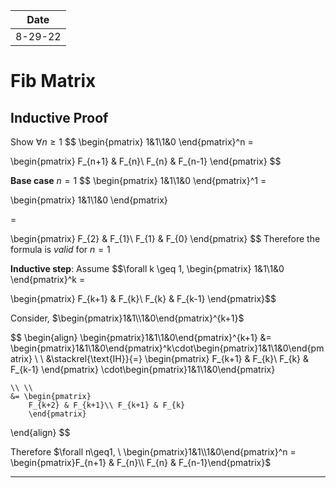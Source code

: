 | Date    |
| ------- |
| 8-29-22 |

# Fib Matrix
## Inductive Proof

Show $\forall n\geq 1$
$$
\begin{pmatrix}
	1&1\\1&0
\end{pmatrix}^n = 

\begin{pmatrix}
	F_{n+1} & F_{n}\\ F_{n} & F_{n-1}
\end{pmatrix}
$$

**Base case** $n = 1$
$$
\begin{pmatrix}
	1&1\\1&0
\end{pmatrix}^1 = 

\begin{pmatrix}
	1&1\\1&0
\end{pmatrix}

=

\begin{pmatrix}
	F_{2} & F_{1}\\ F_{1} & F_{0}
\end{pmatrix}
$$
Therefore the formula is *valid* for $n = 1$

**Inductive step**: Assume 
$$\forall k \geq 1, \begin{pmatrix}
	1&1\\1&0
\end{pmatrix}^k = 

\begin{pmatrix}
	F_{k+1} & F_{k}\\ F_{k} & F_{k-1}
\end{pmatrix}$$

Consider, $\begin{pmatrix}1&1\\1&0\end{pmatrix}^{k+1}$

$$
\begin{align}
	\begin{pmatrix}1&1\\1&0\end{pmatrix}^{k+1} &= \begin{pmatrix}1&1\\1&0\end{pmatrix}^k\cdot\begin{pmatrix}1&1\\1&0\end{pmatrix}
	\\ \\
	&\stackrel{\text{IH}}{=} 
		\begin{pmatrix}
		F_{k+1} & F_{k}\\ F_{k} & F_{k-1}
		\end{pmatrix}
		\cdot\begin{pmatrix}1&1\\1&0\end{pmatrix}
		
	\\ \\ 
	&= \begin{pmatrix}
		F_{k+2} & F_{k+1}\\ F_{k+1} & F_{k}
		\end{pmatrix}
\end{align}
$$

Therefore $\forall n\geq1, \ \begin{pmatrix}1&1\\1&0\end{pmatrix}^n = \begin{pmatrix}F_{n+1} & F_{n}\\ F_{n} & F_{n-1}\end{pmatrix}$

---

